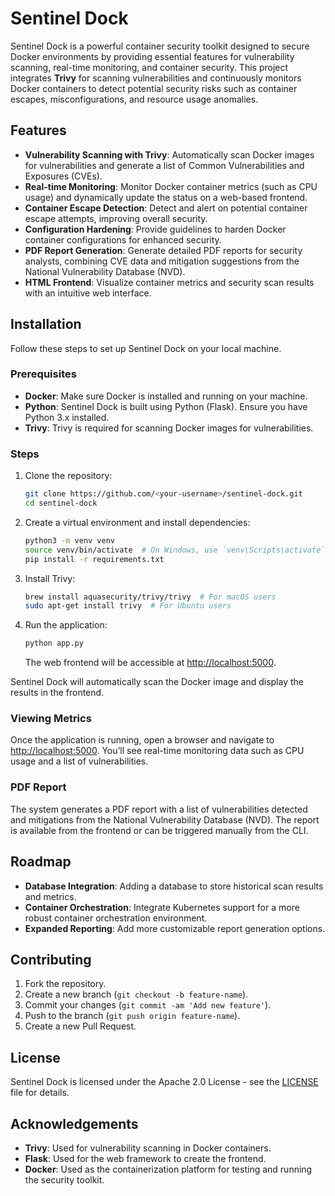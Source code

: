 # Sentinel Dock

Sentinel Dock is a powerful container security toolkit designed to secure Docker environments by providing essential features for vulnerability scanning, real-time monitoring, and container security. This project integrates **Trivy** for scanning vulnerabilities and continuously monitors Docker containers to detect potential security risks such as container escapes, misconfigurations, and resource usage anomalies.

## Features

- **Vulnerability Scanning with Trivy**: Automatically scan Docker images for vulnerabilities and generate a list of Common Vulnerabilities and Exposures (CVEs).
- **Real-time Monitoring**: Monitor Docker container metrics (such as CPU usage) and dynamically update the status on a web-based frontend.
- **Container Escape Detection**: Detect and alert on potential container escape attempts, improving overall security.
- **Configuration Hardening**: Provide guidelines to harden Docker container configurations for enhanced security.
- **PDF Report Generation**: Generate detailed PDF reports for security analysts, combining CVE data and mitigation suggestions from the National Vulnerability Database (NVD).
- **HTML Frontend**: Visualize container metrics and security scan results with an intuitive web interface.

## Installation

Follow these steps to set up Sentinel Dock on your local machine.

### Prerequisites

- **Docker**: Make sure Docker is installed and running on your machine.
- **Python**: Sentinel Dock is built using Python (Flask). Ensure you have Python 3.x installed.
- **Trivy**: Trivy is required for scanning Docker images for vulnerabilities.

### Steps

1. Clone the repository:

    ```bash
    git clone https://github.com/<your-username>/sentinel-dock.git
    cd sentinel-dock
    ```

2. Create a virtual environment and install dependencies:

    ```bash
    python3 -m venv venv
    source venv/bin/activate  # On Windows, use `venv\Scripts\activate`
    pip install -r requirements.txt
    ```

3. Install Trivy:

    ```bash
    brew install aquasecurity/trivy/trivy  # For macOS users
    sudo apt-get install trivy  # For Ubuntu users
    ```

4. Run the application:

    ```bash
    python app.py
    ```

    The web frontend will be accessible at [http://localhost:5000](http://localhost:5000).



Sentinel Dock will automatically scan the Docker image and display the results in the frontend.

### Viewing Metrics

Once the application is running, open a browser and navigate to [http://localhost:5000](http://localhost:5000). You’ll see real-time monitoring data such as CPU usage and a list of vulnerabilities.

### PDF Report

The system generates a PDF report with a list of vulnerabilities detected and mitigations from the National Vulnerability Database (NVD). The report is available from the frontend or can be triggered manually from the CLI.

## Roadmap

- **Database Integration**: Adding a database to store historical scan results and metrics.
- **Container Orchestration**: Integrate Kubernetes support for a more robust container orchestration environment.
- **Expanded Reporting**: Add more customizable report generation options.

## Contributing

1. Fork the repository.
2. Create a new branch (`git checkout -b feature-name`).
3. Commit your changes (`git commit -am 'Add new feature'`).
4. Push to the branch (`git push origin feature-name`).
5. Create a new Pull Request.

## License

Sentinel Dock is licensed under the Apache 2.0 License - see the [LICENSE](LICENSE) file for details.

## Acknowledgements

- **Trivy**: Used for vulnerability scanning in Docker containers.
- **Flask**: Used for the web framework to create the frontend.
- **Docker**: Used as the containerization platform for testing and running the security toolkit.
